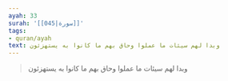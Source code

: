 ```yaml
---
ayah: 33
surah: '[[045|سورة]]'
tags:
- quran/ayah
text: وبدا لهم سيئات ما عملوا وحاق بهم ما كانوا به يستهزئون
---
```

> وبدا لهم سيئات ما عملوا وحاق بهم ما كانوا به يستهزئون
